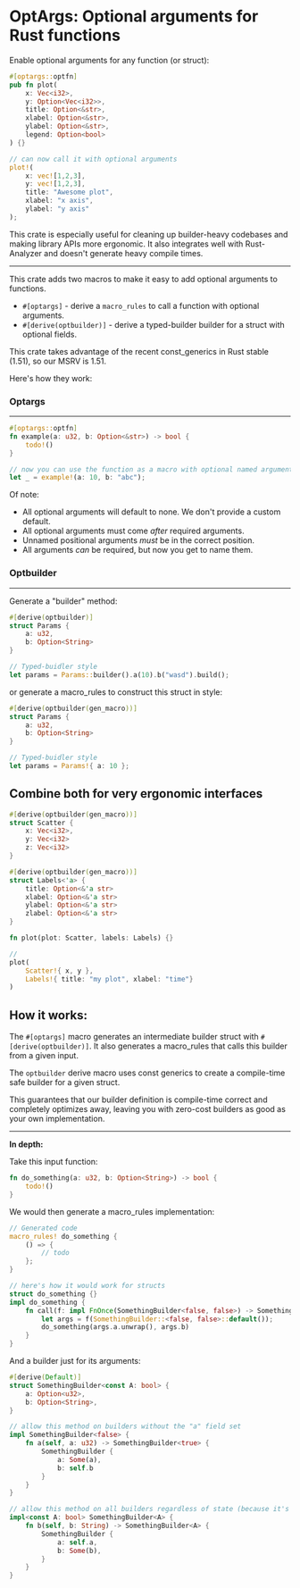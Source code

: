 # OptArgs: Optional arguments for Rust functions

Enable optional arguments for any function (or struct):

```rust
#[optargs::optfn]
pub fn plot(
    x: Vec<i32>,
    y: Option<Vec<i32>>,
    title: Option<&str>,
    xlabel: Option<&str>,
    ylabel: Option<&str>,
    legend: Option<bool>
) {}

// can now call it with optional arguments
plot!(
    x: vec![1,2,3], 
    y: vec![1,2,3], 
    title: "Awesome plot", 
    xlabel: "x axis", 
    ylabel: "y axis"
);
```

This crate is especially useful for cleaning up builder-heavy codebases and making library APIs more ergonomic. It also integrates well with Rust-Analyzer and doesn't generate heavy compile times.

---

This crate adds two macros to make it easy to add optional arguments to functions.
- `#[optargs]` - derive a `macro_rules` to call a function with optional arguments.
- `#[derive(optbuilder)]` - derive a typed-builder builder for a struct with optional fields.

This crate takes advantage of the recent const_generics in Rust stable (1.51), so our MSRV is 1.51.

Here's how they work:

### Optargs
---
```rust
#[optargs::optfn]
fn example(a: u32, b: Option<&str>) -> bool {
    todo!()
}

// now you can use the function as a macro with optional named arguments
let _ = example!(a: 10, b: "abc");
```

Of note:
- All optional arguments will default to none. We don't provide a custom default.
- All optional arguments must come *after* required arguments.
- Unnamed positional arguments *must* be in the correct position.
- All arguments *can* be required, but now you get to name them.

### Optbuilder
---
Generate a "builder" method:
```rust
#[derive(optbuilder)]
struct Params {
    a: u32,
    b: Option<String>
}

// Typed-buidler style
let params = Params::builder().a(10).b("wasd").build();
```

or generate a macro_rules to construct this struct in style:
```rust
#[derive(optbuilder(gen_macro))]
struct Params {
    a: u32,
    b: Option<String>
}

// Typed-buidler style
let params = Params!{ a: 10 };
```

## Combine both for very ergonomic interfaces
```rust
#[derive(optbuilder(gen_macro))]
struct Scatter {
    x: Vec<i32>,
    y: Vec<i32>
    z: Vec<i32>
}

#[derive(optbuilder(gen_macro))]
struct Labels<'a> {
    title: Option<&'a str>
    xlabel: Option<&'a str>
    ylabel: Option<&'a str>
    zlabel: Option<&'a str>
}

fn plot(plot: Scatter, labels: Labels) {}

// 
plot(
    Scatter!{ x, y },
    Labels!{ title: "my plot", xlabel: "time"}
)
```

## How it works:
The `#[optargs]` macro generates an intermediate builder struct with `#[derive(optbuilder)]`. It also generates a macro_rules that calls this builder from a given input.

The `optbuilder` derive macro uses const generics to create a compile-time safe builder for a given struct.

This guarantees that our builder definition is compile-time correct and completely optimizes away, leaving you with zero-cost builders as good as your own implementation.

---
**In depth:**

Take this input function:
```rust
fn do_something(a: u32, b: Option<String>) -> bool {
    todo!()
}
```

We would then generate a macro_rules implementation:
```rust
// Generated code
macro_rules! do_something {
    () => {
        // todo    
    };
}

// here's how it would work for structs
struct do_something {}
impl do_something {
    fn call(f: impl FnOnce(SomethingBuilder<false, false>) -> SomethingBuilder<true, true>) -> () {
        let args = f(SomethingBuilder::<false, false>::default());
        do_something(args.a.unwrap(), args.b)
    }
}
```

And a builder just for its arguments:
```rust
#[derive(Default)]
struct SomethingBuilder<const A: bool> {
    a: Option<u32>,
    b: Option<String>,
}

// allow this method on builders without the "a" field set
impl SomethingBuilder<false> {
    fn a(self, a: u32) -> SomethingBuilder<true> {
        SomethingBuilder {
            a: Some(a),
            b: self.b
        }
    }
}

// allow this method on all builders regardless of state (because it's optional)
impl<const A: bool> SomethingBuilder<A> {
    fn b(self, b: String) -> SomethingBuilder<A> {
        SomethingBuilder {
            a: self.a,
            b: Some(b),
        }
    }
}
```

